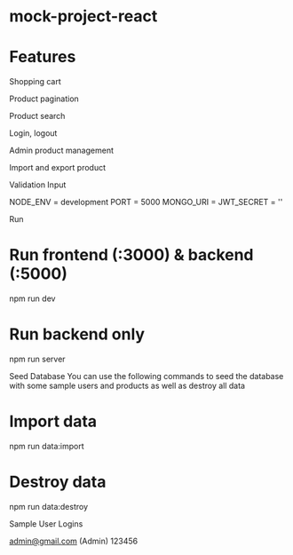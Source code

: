 ﻿# mock-project-react
 
# Features
Shopping cart

Product pagination

Product search

Login, logout

Admin product management

Import and export product

Validation Input


NODE_ENV = development
PORT = 5000
MONGO_URI = 
JWT_SECRET = ''


Run
# Run frontend (:3000) & backend (:5000)
npm run dev

# Run backend only
npm run server


Seed Database
You can use the following commands to seed the database with some sample users and products as well as destroy all data

# Import data
npm run data:import

# Destroy data
npm run data:destroy

Sample User Logins

admin@gmail.com (Admin)
123456

